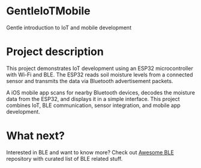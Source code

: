 # GentleIoTMobile
Gentle introduction to IoT and mobile development


# Project description
This project demonstrates IoT development using an ESP32 microcontroller with Wi-Fi and BLE. The ESP32 reads soil moisture levels from a connected sensor and transmits the data via Bluetooth advertisement packets.

A iOS mobile app scans for nearby Bluetooth devices, decodes the moisture data from the ESP32, and displays it in a simple interface. This project combines IoT, BLE communication, sensor integration, and mobile app development.

# What next? 

Interested in BLE and want to know more? Check out [Awesome BLE](https://github.com/dotintent/awesome-ble) repository with curated list of BLE related stuff. 